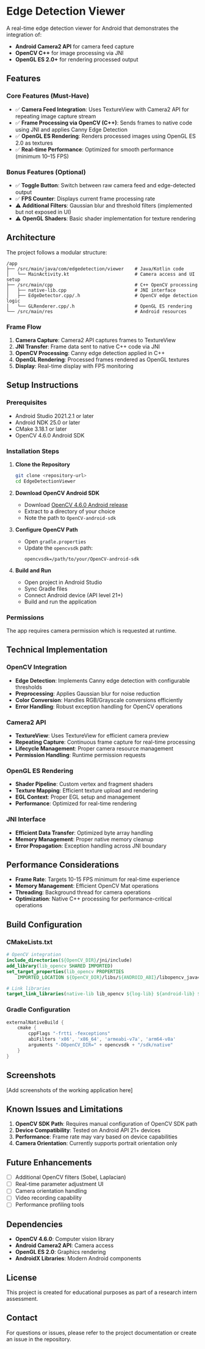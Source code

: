 # Edge Detection Viewer

A real-time edge detection viewer for Android that demonstrates the integration of:
- **Android Camera2 API** for camera feed capture
- **OpenCV C++** for image processing via JNI
- **OpenGL ES 2.0+** for rendering processed output

## Features

### Core Features (Must-Have)
- ✅ **Camera Feed Integration**: Uses TextureView with Camera2 API for repeating image capture stream
- ✅ **Frame Processing via OpenCV (C++)**: Sends frames to native code using JNI and applies Canny Edge Detection
- ✅ **OpenGL ES Rendering**: Renders processed images using OpenGL ES 2.0 as textures
- ✅ **Real-time Performance**: Optimized for smooth performance (minimum 10–15 FPS)

### Bonus Features (Optional)
- ✅ **Toggle Button**: Switch between raw camera feed and edge-detected output
- ✅ **FPS Counter**: Displays current frame processing rate
- ⚠️ **Additional Filters**: Gaussian blur and threshold filters (implemented but not exposed in UI)
- ⚠️ **OpenGL Shaders**: Basic shader implementation for texture rendering

## Architecture

The project follows a modular structure:

```
/app
├── /src/main/java/com/edgedetection/viewer    # Java/Kotlin code
│   └── MainActivity.kt                        # Camera access and UI setup
├── /src/main/cpp                              # C++ OpenCV processing
│   ├── native-lib.cpp                         # JNI interface
│   ├── EdgeDetector.cpp/.h                    # OpenCV edge detection logic
│   └── GLRenderer.cpp/.h                      # OpenGL ES rendering
└── /src/main/res                              # Android resources
```

### Frame Flow
1. **Camera Capture**: Camera2 API captures frames to TextureView
2. **JNI Transfer**: Frame data sent to native C++ code via JNI
3. **OpenCV Processing**: Canny edge detection applied in C++
4. **OpenGL Rendering**: Processed frames rendered as OpenGL textures
5. **Display**: Real-time display with FPS monitoring

## Setup Instructions

### Prerequisites
- Android Studio 2021.2.1 or later
- Android NDK 25.0 or later
- CMake 3.18.1 or later
- OpenCV 4.6.0 Android SDK

### Installation Steps

1. **Clone the Repository**
   ```bash
   git clone <repository-url>
   cd EdgeDetectionViewer
   ```

2. **Download OpenCV Android SDK**
   - Download [OpenCV 4.6.0 Android release](https://opencv.org/releases/)
   - Extract to a directory of your choice
   - Note the path to `OpenCV-android-sdk`

3. **Configure OpenCV Path**
   - Open `gradle.properties`
   - Update the `opencvsdk` path:
     ```properties
     opencvsdk=/path/to/your/OpenCV-android-sdk
     ```

4. **Build and Run**
   - Open project in Android Studio
   - Sync Gradle files
   - Connect Android device (API level 21+)
   - Build and run the application

### Permissions
The app requires camera permission which is requested at runtime.

## Technical Implementation

### OpenCV Integration
- **Edge Detection**: Implements Canny edge detection with configurable thresholds
- **Preprocessing**: Applies Gaussian blur for noise reduction
- **Color Conversion**: Handles RGB/Grayscale conversions efficiently
- **Error Handling**: Robust exception handling for OpenCV operations

### Camera2 API
- **TextureView**: Uses TextureView for efficient camera preview
- **Repeating Capture**: Continuous frame capture for real-time processing
- **Lifecycle Management**: Proper camera resource management
- **Permission Handling**: Runtime permission requests

### OpenGL ES Rendering
- **Shader Pipeline**: Custom vertex and fragment shaders
- **Texture Mapping**: Efficient texture upload and rendering
- **EGL Context**: Proper EGL setup and management
- **Performance**: Optimized for real-time rendering

### JNI Interface
- **Efficient Data Transfer**: Optimized byte array handling
- **Memory Management**: Proper native memory cleanup
- **Error Propagation**: Exception handling across JNI boundary

## Performance Considerations

- **Frame Rate**: Targets 10-15 FPS minimum for real-time experience
- **Memory Management**: Efficient OpenCV Mat operations
- **Threading**: Background thread for camera operations
- **Optimization**: Native C++ processing for performance-critical operations

## Build Configuration

### CMakeLists.txt
```cmake
# OpenCV integration
include_directories(${OpenCV_DIR}/jni/include)
add_library(lib_opencv SHARED IMPORTED)
set_target_properties(lib_opencv PROPERTIES 
    IMPORTED_LOCATION ${OpenCV_DIR}/libs/${ANDROID_ABI}/libopencv_java4.so)

# Link libraries
target_link_libraries(native-lib lib_opencv ${log-lib} ${android-lib} ${gles-lib} ${egl-lib})
```

### Gradle Configuration
```gradle
externalNativeBuild {
    cmake {
        cppFlags "-frtti -fexceptions"
        abiFilters 'x86', 'x86_64', 'armeabi-v7a', 'arm64-v8a'
        arguments "-DOpenCV_DIR=" + opencvsdk + "/sdk/native"
    }
}
```

## Screenshots

[Add screenshots of the working application here]

## Known Issues and Limitations

1. **OpenCV SDK Path**: Requires manual configuration of OpenCV SDK path
2. **Device Compatibility**: Tested on Android API 21+ devices
3. **Performance**: Frame rate may vary based on device capabilities
4. **Camera Orientation**: Currently supports portrait orientation only

## Future Enhancements

- [ ] Additional OpenCV filters (Sobel, Laplacian)
- [ ] Real-time parameter adjustment UI
- [ ] Camera orientation handling
- [ ] Video recording capability
- [ ] Performance profiling tools

## Dependencies

- **OpenCV 4.6.0**: Computer vision library
- **Android Camera2 API**: Camera access
- **OpenGL ES 2.0**: Graphics rendering
- **AndroidX Libraries**: Modern Android components

## License

This project is created for educational purposes as part of a research intern assessment.

## Contact

For questions or issues, please refer to the project documentation or create an issue in the repository.

